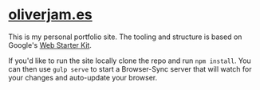 # [oliverjam.es]

This is my personal portfolio site. The tooling and structure is based on Google's [Web Starter Kit].

If you'd like to run the site locally clone the repo and run `npm install`. You can then use `gulp serve` to start a Browser-Sync server that will watch for your changes and auto-update your browser.

[oliverjam.es]: https://www.oliverjam.es
[Web Starter Kit]: https://github.com/google/web-starter-kit/
